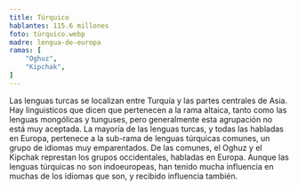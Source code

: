 ```yaml
---
title: Túrquico
hablantes: 115.6 millones
foto: túrquico.webp
madre: lengua-de-europa
ramas: [
    "Oghuz",
    "Kipchak",
]
---
```


Las lenguas turcas se localizan entre Turquía y las partes centrales de Asia. Hay linguisticos que dicen que pertenecen a la rama altaica, tanto como las lenguas mongólicas y tunguses, pero generalmente esta agrupación no está muy aceptada. La mayoría de las lenguas turcas, y todas las habladas en Europa, pertenece a la sub-rama de lenguas túrquicas comunes, un grupo de idiomas muy emparentados. De las comunes, el Oghuz y el Kipchak represtan los grupos occidentales, habladas en Europa. Aunque las lenguas túrquicas no son indoeuropeas, han tenido mucha influencia en muchas de los idiomas que son, y recibido influencia también.